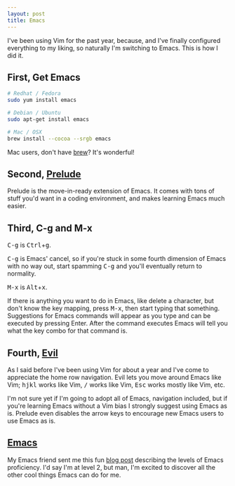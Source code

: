 ```yaml
---
layout: post
title: Emacs
---
```


I've been using Vim for the past year, because, and I've finally configured everything to my liking, so naturally I'm switching to Emacs.  This is how I did it.

## First, Get Emacs

```bash
# Redhat / Fedora
sudo yum install emacs

# Debian / Ubuntu
sudo apt-get install emacs

# Mac / OSX
brew install --cocoa --srgb emacs
```
Mac users, don't have [brew](http://brew.sh/)? It's wonderful!

## Second, [Prelude](http://batsov.com/prelude/)

Prelude is the move-in-ready extension of Emacs.  It comes with tons of stuff you'd want in a coding environment, and makes learning Emacs much easier.

## Third, C-g and M-x

<kbd>C-g</kbd> is <kbd>Ctrl</kbd>+<kbd>g</kbd>.

<kbd>C-g</kbd> is Emacs' cancel, so if you're stuck in some fourth dimension of Emacs with no way out, start spamming <kbd>C-g</kbd> and you'll eventually return to normality.

<kbd>M-x</kbd> is <kbd>Alt</kbd>+<kbd>x</kbd>.

If there is anything you want to do in Emacs, like delete a character, but don't know the key mapping, press <kbd>M-x</kbd>, then start typing that something.  Suggestions for Emacs commands will appear as you type and can be executed by pressing Enter.  After the command executes Emacs will tell you what the key combo for that command is.

## Fourth, [Evil](https://gitorious.org/evil/pages/Home)

As I said before I've been using Vim for about a year and I've come to appreciate the home row navigation.  Evil lets you move around Emacs like Vim;  <kbd>h</kbd><kbd>j</kbd><kbd>k</kbd><kbd>l</kbd> works like Vim, <kbd>/</kbd> works like Vim, <kbd>Esc</kbd> works mostly like Vim, etc.

I'm not sure yet if I'm going to adopt all of Emacs, navigation included, but if you're learning Emacs without a Vim bias I strongly suggest using Emacs as is.  Prelude even disables the arrow keys to encourage new Emacs users to use Emacs as is.

## [Emacs](http://xkcd.com/378/)

My Emacs friend sent me this fun [blog post](http://blog.vivekhaldar.com/post/3996068979/the-levels-of-emacs-proficiency) describing the levels of Emacs proficiency.  I'd say I'm at level 2, but man, I'm excited to discover all the other cool things Emacs can do for me.
